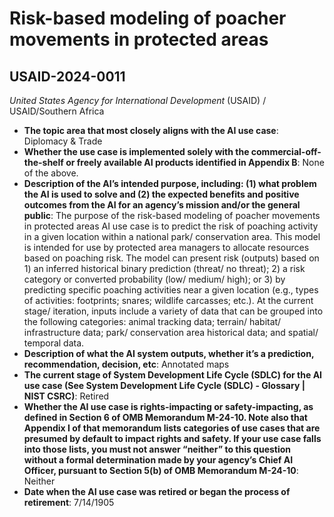 # Risk-based modeling of poacher movements in protected areas
## USAID-2024-0011
_United States Agency for International Development_ (USAID) / USAID/Southern Africa


+ **The topic area that most closely aligns with the AI use case**: Diplomacy & Trade
+ **Whether the use case is implemented solely with the commercial-off-the-shelf or freely available AI products identified in Appendix B**: None of the above.
+ **Description of the AI’s intended purpose, including: (1) what problem the AI is used to solve and (2) the expected benefits and positive outcomes from the AI for an agency’s mission and/or the general public**: The purpose of the risk-based modeling of poacher movements in protected areas AI use case is to predict the risk of poaching activity in a given location within a national park/ conservation area. This model is intended for use by protected area managers to allocate resources based on poaching risk. The model can present risk (outputs) based on 1) an inferred historical binary prediction (threat/ no threat); 2) a risk category or converted probability (low/ medium/ high); or 3) by predicting specific poaching activities near a given location (e.g., types of activities: footprints; snares; wildlife carcasses; etc.). At the current stage/ iteration, inputs include a variety of data that can be grouped into the following categories: animal tracking data; terrain/ habitat/ infrastructure data; park/ conservation area historical data; and spatial/ temporal data.
+ **Description of what the AI system outputs, whether it’s a prediction, recommendation, decision, etc**: Annotated maps
+ **The current stage of System Development Life Cycle (SDLC) for the AI use case (See System Development Life Cycle (SDLC) - Glossary | NIST CSRC)**: Retired
+ **Whether the AI use case is rights-impacting or safety-impacting, as defined in Section 6 of OMB Memorandum M-24-10. Note also that Appendix I of that memorandum lists categories of use cases that are presumed by default to impact rights and safety. If your use case falls into those lists, you must not answer “neither” to this question without a formal determination made by your agency’s Chief AI Officer, pursuant to Section 5(b) of OMB Memorandum M-24-10**: Neither
+ **Date when the AI use case was retired or began the process of retirement**: 7/14/1905